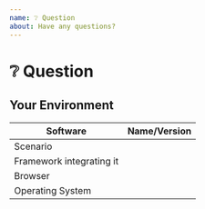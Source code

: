 ```yaml
---
name: ❔ Question
about: Have any questions?
---
```


# ❔ Question

<!--- Provide your question, code sample or other information that will help solving it -->

## Your Environment
| Software         | Name/Version|
| ---------------- | ---------- |
| Scenario |
| Framework integrating it |
| Browser |
| Operating System |
